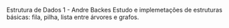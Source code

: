 Estrutura de Dados 1 - Andre Backes
Estudo e implemetações de estruturas básicas: fila, pilha, lista entre árvores e grafos.
